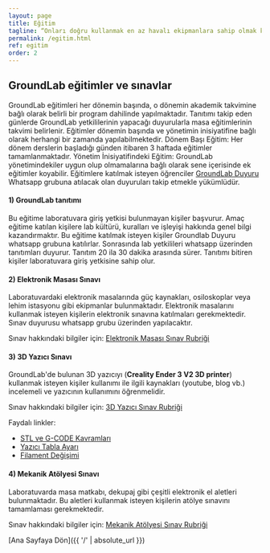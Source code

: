```yaml
---
layout: page
title: Eğitim
tagline: “Onları doğru kullanmak en az havalı ekipmanlara sahip olmak kadar önemli"
permalink: /egitim.html
ref: egitim
order: 2
---
```


<h2> GroundLab eğitimler ve sınavlar</h2>

GroundLab eğitimleri her dönemin başında, o dönemin akademik takvimine bağlı olarak belirli bir program dahilinde yapılmaktadır. Tanıtımı takip eden günlerde GroundLab yetkililerinin yapacağı duyurularla masa eğitimlerinin takvimi belirlenir. Eğitimler dönemin başında ve yönetimin inisiyatifine bağlı olarak herhangi bir zamanda yapılabilmektedir. 
Dönem Başı Eğitim: Her dönem derslerin başladığı günden itibaren 3 haftada eğitimler tamamlanmaktadır. 
Yönetim İnisiyatifindeki Eğitim: GroundLab yönetimindekiler uygun olup olmamalarına bağlı olarak sene içerisinde ek eğitimler koyabilir. 
Eğitimlere katılmak isteyen öğrenciler [GroundLab Duyuru](https://chat.whatsapp.com/KtEukdV4tJG5WbBhpRvZFJ) Whatsapp grubuna atılacak olan duyuruları takip etmekle yükümlüdür.  


<h4>1) GroundLab tanıtımı </h4>

Bu eğitime laboratuvara giriş yetkisi bulunmayan kişiler başvurur. Amaç eğitime katılan kişilere lab kültürü, kuralları ve işleyişi hakkında genel bilgi kazandırmaktır.  Bu eğitime katılmak isteyen kişiler Groundlab Duyuru whatsapp grubuna katılırlar. Sonrasında lab yetkilileri whatsapp üzerinden tanıtımları duyurur. Tanıtım 20 ila 30 dakika arasında sürer. Tanıtımı bitiren kişiler laboratuvara giriş yetkisine sahip olur.

<h4>2) Elektronik Masası Sınavı </h4>

Laboratuvardaki elektronik masalarında güç kaynakları, osiloskoplar veya lehim istasyonu gibi ekipmanlar bulunmaktadır. Elektronik masalarını kullanmak isteyen kişilerin elektronik sınavına katılmaları gerekmektedir. Sınav duyurusu whatsapp grubu üzerinden yapılacaktır. 

Sınav hakkındaki bilgiler için: [Elektronik Masası Sınav Rubriği](https://docs.google.com/document/d/1Q6Xla2lJx-su3a9m6ArDI8OR2G8pxmKQri63AJenTag/edit?usp=share_link) 

<h4>3) 3D Yazıcı Sınavı </h4>

GroundLab'de bulunan 3D yazıcıyı (**Creality Ender 3 V2 3D printer**) kullanmak isteyen kişiler  kullanımı ile ilgili kaynakları (youtube, blog vb.) incelemeli ve  yazıcının kullanımını öğrenmelidir.

Sınav hakkındaki bilgiler için: [3D Yazıcı Sınav Rubriği](https://docs.google.com/document/d/1yD4CI2pF4pGj-tJGNYHJpMOCaFR5HKiLs89QtUj-pWA/edit?usp=share_link)

Faydalı linkler:
* [STL ve G-CODE Kavramları](https://www.youtube.com/watch?v=9PnYpKCu5B0)
* [Yazıcı Tabla Ayarı](https://www.youtube.com/watch?v=avR-O7uK9gc)
* [Filament Değişimi](https://youtu.be/4u_5rD-eYq4)

<h4>4) Mekanik Atölyesi Sınavı </h4>

Laboratuvarda masa matkabı, dekupaj gibi çeşitli elektronik el aletleri bulunmaktadır. Bu aletleri kullanmak isteyen kişilerin atölye sınavını tamamlaması gerekmektedir.

Sınav hakkındaki bilgiler için: [Mekanik Atölyesi Sınav Rubriği](https://docs.google.com/document/d/1sq2U5inA9DC4oaaTr8noES5KMQCLZIrUJ9f9KQIARlk/edit?usp=sharing)


[Ana Sayfaya Dön]({{ '/' | absolute_url }})
